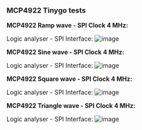 ### MCP4922 Tinygo tests

**MCP4922 Ramp wave - SPI Clock 4 MHz:**

Logic analyser - SPI Interface:
![image](https://github.com/Gustavomurta/tinyGo_my_experiments/assets/4587366/2d3197be-f7f8-4761-bc8e-b16dbadcd674)


**MCP4922 Sine wave - SPI Clock 4 MHz:**

Logic analyser - SPI Interface:
![image](https://github.com/Gustavomurta/tinyGo_my_experiments/assets/4587366/d7f578bb-7cf5-41d8-8337-f26fff3836a5)


**MCP4922 Square wave - SPI Clock 4 MHz:**

Logic analyser - SPI Interface:
![image](https://github.com/Gustavomurta/tinyGo_my_experiments/assets/4587366/cdfdfd18-bdf1-4a24-8921-c284a7717f4e)


**MCP4922 Triangle wave - SPI Clock 4 MHz:**

Logic analyser - SPI Interface:
![image](https://github.com/Gustavomurta/tinyGo_my_experiments/assets/4587366/4dbafe70-7d78-4f03-9b03-26673b4622f7)

